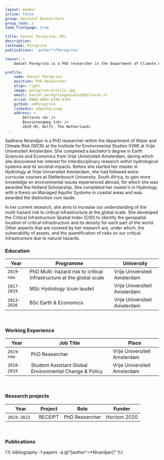 ```yaml
---
layout: member
inline: false
group: Doctoral Researchers
group_rank: 2
team_frontpage: true

title: Daniel Peregrina, MSc
description: 
lastname: Peregrina
publications: 'author^=*Peregrina'

teaser: >
    Daniel Peregrina is a PhD researcher in the department of Climate Adaptation at Deltares and in the department of Water and Climate Risk (WCR) of the Institute for Environmental Studies (IVM) at Vrije Universiteit Amsterdam.

profile:
    name: Daniel Peregrina
    position: PhD Researcher
    align: right
    image: peregrina-profile.jpg
    email: daniel.peregrinagonzalez@deltares.nl
    orcid: 0000-0002-6788-0765
    github: edPeregrina
    linkedin: edperegrinag
    address: >
        Deltares <br />
        Boussinesqweg 1<br />
        2629 HV, Delft, The Netherlands
---
```


Sadhana Nirandjan is a PhD researcher within the department of Water and Climate Risk (WCR) at the Institute for Environmental Studies (IVM) at Vrije Universiteit Amsterdam. She completed a bachelor’s degree in Earth Sciences and Economics from Vrije Universiteit Amsterdam, during which she discovered her interest for interdisciplinary research within hydrological systems and its societal impacts. Before she started her master in Hydrology at Vrije Universiteit Amsterdam, she had followed extra-curricular courses at Stellenbosch University, South Africa, to gain more knowledge on environmental issues experienced abroad, for which she was awarded the Holland Scholarship. She completed her master’s in Hydrology with a thesis on Managed Aquifer Systems in coastal areas and was awarded the distinction cum laude. 

In her current research, she aims to increase our understanding of the multi-hazard risk to critical infrastructure at the global scale. She developed the Critical Infrastructure Spatial Index (CISI) to identify the geospatial location of critical infrastructure and its density for each part of the world. Other aspects that are covered by her research are, under which, the vulnerability of assets, and the quantification of risks on our critical infrastructure due to natural hazards. 
<br>

### Education 

Year  | Programme | University
-------|-------------------| ----------- 
`2019-now`&nbsp; &nbsp;| PhD Multi-hazard risk to critical infrastructure at the global scale| Vrije Universiteit Amsterdam 
`2017-2019` | MSc Hydrology (cum laude) | Vrije Universiteit Amsterdam
`2013-2016` | BSc Earth & Economics | Vrije Universiteit Amsterdam

<br>

### Working Experience

Year  | Job Title | Place 
-------|-------------------| ----------- 
`2019-now` | PhD Researcher | Vrije Universiteit Amsterdam 
`2018-2019` &nbsp;&nbsp; | Student Assistant Global Environmental Change & Policy &nbsp;&nbsp;| Vrije Universiteit Amsterdam 

<br>

### Research projects

Year | Project | Role | Funder 
-------|-------------------| ----------- | ---------
`2019-2023` &nbsp;&nbsp; | RECEIPT | PhD Researcher | Horizon 2020

<br>

### Publications
<div class="publications">
  {% bibliography -f papers -q @*[author^=*Nirandjan]* %}
</div>


